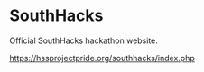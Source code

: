 # SouthHacks

Official SouthHacks <!-- MLH Season 2019  -->hackathon website.  

<!-- Put link to site here -->
https://hssprojectpride.org/southhacks/index.php

